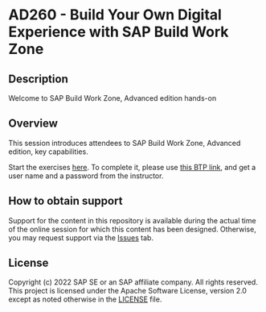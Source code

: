 # AD260 -  Build Your Own Digital Experience with SAP Build Work Zone

## Description

Welcome to SAP Build Work Zone, Advanced edition hands-on

## Overview

This session introduces attendees to SAP Build Work Zone, Advanced edition, key capabilities.

Start the exercises [here](https://developers.sap.com/mission.workzone-workshop.html).
To complete it, please use [this BTP link](https://cockpit.eu10.hana.ondemand.com/cockpit/#/globalaccount/0de5d7ac-3b8d-494f-a56c-5cabe2acc705/accountModel&//?section=HierarchySection&view=TreeTableView), and get a user name and a password from the instructor. 

## How to obtain support

Support for the content in this repository is available during the actual time of the online session for which this content has been designed. Otherwise, you may request support via the [Issues](../../issues) tab.

## License
Copyright (c) 2022 SAP SE or an SAP affiliate company. All rights reserved. This project is licensed under the Apache Software License, version 2.0 except as noted otherwise in the [LICENSE](LICENSES/Apache-2.0.txt) file.
